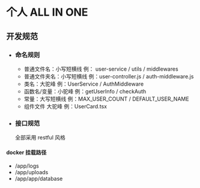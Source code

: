 # 个人 ALL IN ONE

## 开发规范

- ### 命名规则
  - 普通文件名：小写短横线 例： user-service / utils / middlewares
  - 普通文件夹名：小写短横线 例：user-controller.js / auth-middleware.js
  - 类名：大驼峰 例：UserService / AuthMiddleware
  - 函数名/变量：小驼峰 例：getUserInfo / checkAuth
  - 常量：大写短横线 例：MAX_USER_COUNT / DEFAULT_USER_NAME
  - 组件文件 大驼峰 例：UserCard.tsx
- ### 接口规范
  全部采用 restful 风格

#### docker 挂载路径

- /app/logs
- /app/uploads
- /app/app/database
